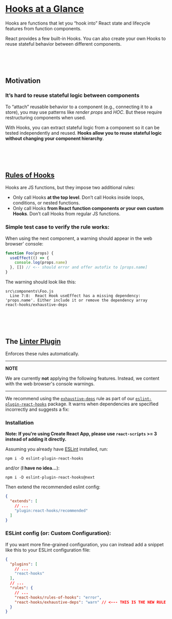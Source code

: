 # [Hooks at a Glance](https://reactjs.org/docs/hooks-overview.html)

Hooks are functions that let you “hook into” React state and lifecycle features from function components.

React provides a few built-in Hooks. You can also create your own Hooks to reuse stateful behavior between different components.



<br />
<br />
<br />



## Motivation

### It’s hard to reuse stateful logic between components

To “attach” reusable behavior to a component (e.g., connecting it to a store), you may use patterns like *render props* and *HOC*. But these require restructuring components when used.

With Hooks, you can extract stateful logic from a component so it can be tested independently and reused. **Hooks allow you to reuse stateful logic without changing your component hierarchy**.



<br />
<br />
<br />



## [Rules of Hooks](https://reactjs.org/docs/hooks-overview.html#rules-of-hooks)

Hooks are JS functions, but they impose two additional rules:

- Only call Hooks **at the top level**. Don’t call Hooks inside loops, conditions, or nested functions.
- Only call Hooks **from React function components *or* your own custom Hooks**. Don’t call Hooks from regular JS functions.

### Simple test case to verify the rule works:

When using the next component, a warning should appear in the web browser' console:

```jsx
function Foo(props) {
  useEffect(() => {
    console.log(props.name)
  }, []) // <-- should error and offer autofix to [props.name]
}
```

The warning should look like this:

```
src\components\Foo.js
  Line 7:8:  React Hook useEffect has a missing dependency: 'props.name'. Either include it or remove the dependency array      react-hooks/exhaustive-deps
```



<br />
<br />
<br />



## The [Linter Plugin](https://www.npmjs.com/package/eslint-plugin-react-hooks)

Enforces these rules automatically.

---
**NOTE**

We are currently **not** applying the following features. Instead, we content with the web browser's console warnings.

---

We recommend using the [`exhaustive-deps`](https://github.com/facebook/react/issues/14920) rule as part of our [`eslint-plugin-react-hooks`](https://www.npmjs.com/package/eslint-plugin-react-hooks#installation) package. It warns when dependencies are specified incorrectly and suggests a fix:

### Installation

**Note: If you're using Create React App, please use `react-scripts` >= 3 instead of adding it directly.**

Assuming you already have [ESLint](https://www.npmjs.com/package/eslint) installed, run:

    npm i -D eslint-plugin-react-hooks

and/or (**I have no idea...**):

    npm i -D eslint-plugin-react-hooks@next

Then extend the recommended eslint config:

```json
{
  "extends": [
    // ...
    "plugin:react-hooks/recommended"
  ]
}
```

### ESLint config (or: Custom Configuration):

If you want more fine-grained configuration, you can instead add a snippet like this to your ESLint configuration file:

```json
{
  "plugins": [
    // ...
    "react-hooks"
  ],
  // ...
  "rules": {
    // ...
    "react-hooks/rules-of-hooks": "error",
    "react-hooks/exhaustive-deps": "warn" // <--- THIS IS THE NEW RULE
  }
}
```
